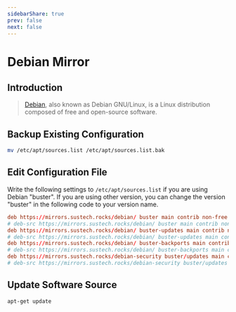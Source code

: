 ```yaml
---
sidebarShare: true
prev: false
next: false
---
```


# Debian Mirror

## Introduction

> [Debian](https://en.wikipedia.org/wiki/Debian), also known as Debian GNU/Linux, is a Linux distribution composed of free and open-source software.

## Backup Existing Configuration

``` sh
mv /etc/apt/sources.list /etc/apt/sources.list.bak
```

## Edit Configuration File

Write the following settings to `/etc/apt/sources.list` if you are using Debian "buster". If you are using other version, you can change the version "buster" in the following code to your version name.

``` toml
deb https://mirrors.sustech.rocks/debian/ buster main contrib non-free
# deb-src https://mirrors.sustech.rocks/debian/ buster main contrib non-free
deb https://mirrors.sustech.rocks/debian/ buster-updates main contrib non-free
# deb-src https://mirrors.sustech.rocks/debian/ buster-updates main contrib non-free
deb https://mirrors.sustech.rocks/debian/ buster-backports main contrib non-free
# deb-src https://mirrors.sustech.rocks/debian/ buster-backports main contrib non-free
deb https://mirrors.sustech.rocks/debian-security buster/updates main contrib non-free
# deb-src https://mirrors.sustech.rocks/debian-security buster/updates main contrib non-free
```

## Update Software Source

``` sh
apt-get update
```
